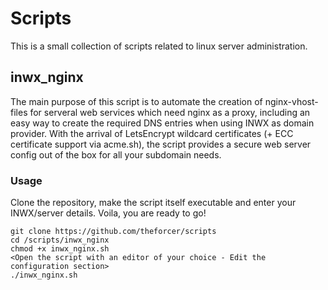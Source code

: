 # Scripts
This is a small collection of scripts related to linux server administration.

## inwx_nginx
The main purpose of this script is to automate the creation of nginx-vhost-files for serveral web services which need nginx as a proxy, including an easy way to create the required DNS entries when using INWX as domain provider. With the arrival of LetsEncrypt wildcard certificates (+ ECC certificate support via acme.sh), the script provides a secure web server config out of the box for all your subdomain needs.

### Usage
Clone the repository, make the script itself executable and enter your INWX/server details. Voila, you are ready to go!

```
git clone https://github.com/theforcer/scripts
cd /scripts/inwx_nginx
chmod +x inwx_nginx.sh
<Open the script with an editor of your choice - Edit the configuration section>
./inwx_nginx.sh
```

